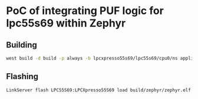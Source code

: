 # PoC of integrating PUF logic for lpc55s69 within Zephyr

## Building
```sh
west build -d build -p always -b lpcxpresso55s69/lpc55s69/cpu0/ns application/
```

## Flashing

```sh
LinkServer flash LPC55S69:LPCXpresso55S69 load build/zephyr/zephyr.elf
```
